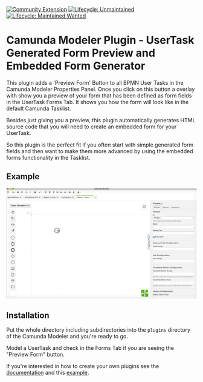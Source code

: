 [![Community Extension](https://img.shields.io/badge/Community%20Extension-An%20open%20source%20community%20maintained%20project-FF4700)](https://github.com/camunda-community-hub/community) [![Lifecycle: Unmaintained](https://img.shields.io/badge/Lifecycle-Unmaintained-lightgrey)](https://github.com/Camunda-Community-Hub/community/blob/main/extension-lifecycle.md#Unmaintained-) [![Lifecycle: Maintained Wanted](https://img.shields.io/badge/Lifecycle-Needs%20Maintainer%20-ff69b4)](https://github.com/Camunda-Community-Hub/community/blob/main/extension-lifecycle.md#Unmaintained-)


# Camunda Modeler Plugin - UserTask Generated Form Preview and Embedded Form Generator

This plugin adds a 'Preview Form' Button to all BPMN User Tasks in the Camunda Modeler Properties Panel.
Once you click on this button a overlay with show you a preview of your form that has been defined as form fields in the UserTask Forms Tab. It shows you how the form will look like in the default Camunda Tasklist.

Besides just giving you a preview, this plugin automatically generates HTML source code that you will need to create an embedded form for your UserTask.

So this plugin is the perfect fit if you often start with simple generated form fields and then want to make them more advanced by using the embedded forms functionality in the Tasklist.



## Example

![Plugin Example](plugin-example.gif)

## Installation

Put the whole directory including subdirectories into the `plugins` directory of the Camunda Modeler and you're ready to go.

Model a UserTask and check in the Forms Tab if you are seeing the "Preview Form" button.

If you're interested in how to create your own plugins see the [documentation](https://github.com/camunda/camunda-modeler/tree/develop/docs/plugins/README.md) and this [example](https://github.com/camunda/camunda-modeler-plugin-example).
